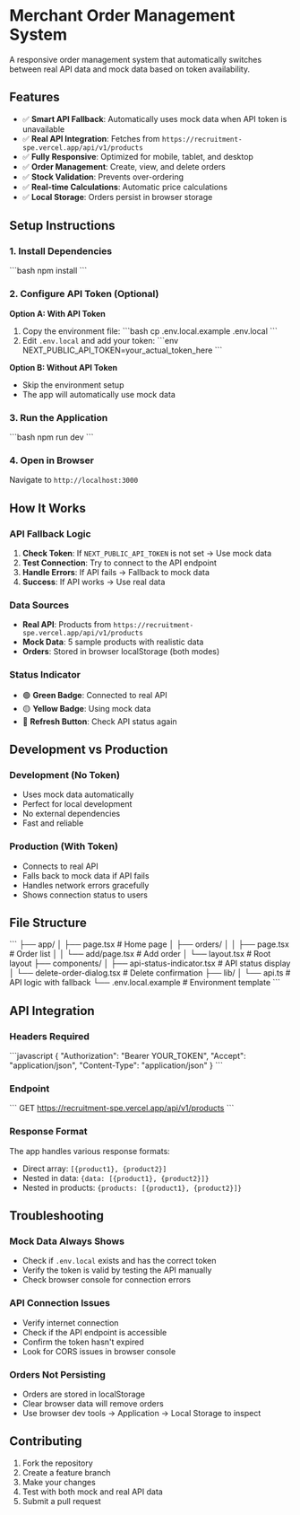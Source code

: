# Merchant Order Management System

A responsive order management system that automatically switches between real API data and mock data based on token availability.

## Features

- ✅ **Smart API Fallback**: Automatically uses mock data when API token is unavailable
- ✅ **Real API Integration**: Fetches from `https://recruitment-spe.vercel.app/api/v1/products`
- ✅ **Fully Responsive**: Optimized for mobile, tablet, and desktop
- ✅ **Order Management**: Create, view, and delete orders
- ✅ **Stock Validation**: Prevents over-ordering
- ✅ **Real-time Calculations**: Automatic price calculations
- ✅ **Local Storage**: Orders persist in browser storage

## Setup Instructions

### 1. Install Dependencies
\`\`\`bash
npm install
\`\`\`

### 2. Configure API Token (Optional)

**Option A: With API Token**
1. Copy the environment file:
   \`\`\`bash
   cp .env.local.example .env.local
   \`\`\`
2. Edit `.env.local` and add your token:
   \`\`\`env
   NEXT_PUBLIC_API_TOKEN=your_actual_token_here
   \`\`\`

**Option B: Without API Token**
- Skip the environment setup
- The app will automatically use mock data

### 3. Run the Application
\`\`\`bash
npm run dev
\`\`\`

### 4. Open in Browser
Navigate to `http://localhost:3000`

## How It Works

### API Fallback Logic
1. **Check Token**: If `NEXT_PUBLIC_API_TOKEN` is not set → Use mock data
2. **Test Connection**: Try to connect to the API endpoint
3. **Handle Errors**: If API fails → Fallback to mock data
4. **Success**: If API works → Use real data

### Data Sources
- **Real API**: Products from `https://recruitment-spe.vercel.app/api/v1/products`
- **Mock Data**: 5 sample products with realistic data
- **Orders**: Stored in browser localStorage (both modes)

### Status Indicator
- 🟢 **Green Badge**: Connected to real API
- 🟡 **Yellow Badge**: Using mock data
- 🔄 **Refresh Button**: Check API status again

## Development vs Production

### Development (No Token)
- Uses mock data automatically
- Perfect for local development
- No external dependencies
- Fast and reliable

### Production (With Token)
- Connects to real API
- Falls back to mock data if API fails
- Handles network errors gracefully
- Shows connection status to users

## File Structure

\`\`\`
├── app/
│   ├── page.tsx              # Home page
│   ├── orders/
│   │   ├── page.tsx          # Order list
│   │   └── add/page.tsx      # Add order
│   └── layout.tsx            # Root layout
├── components/
│   ├── api-status-indicator.tsx  # API status display
│   └── delete-order-dialog.tsx   # Delete confirmation
├── lib/
│   └── api.ts                # API logic with fallback
└── .env.local.example        # Environment template
\`\`\`

## API Integration

### Headers Required
\`\`\`javascript
{
  "Authorization": "Bearer YOUR_TOKEN",
  "Accept": "application/json",
  "Content-Type": "application/json"
}
\`\`\`

### Endpoint
\`\`\`
GET https://recruitment-spe.vercel.app/api/v1/products
\`\`\`

### Response Format
The app handles various response formats:
- Direct array: `[{product1}, {product2}]`
- Nested in data: `{data: [{product1}, {product2}]}`
- Nested in products: `{products: [{product1}, {product2}]}`

## Troubleshooting

### Mock Data Always Shows
- Check if `.env.local` exists and has the correct token
- Verify the token is valid by testing the API manually
- Check browser console for connection errors

### API Connection Issues
- Verify internet connection
- Check if the API endpoint is accessible
- Confirm the token hasn't expired
- Look for CORS issues in browser console

### Orders Not Persisting
- Orders are stored in localStorage
- Clear browser data will remove orders
- Use browser dev tools → Application → Local Storage to inspect

## Contributing

1. Fork the repository
2. Create a feature branch
3. Make your changes
4. Test with both mock and real API data
5. Submit a pull request
